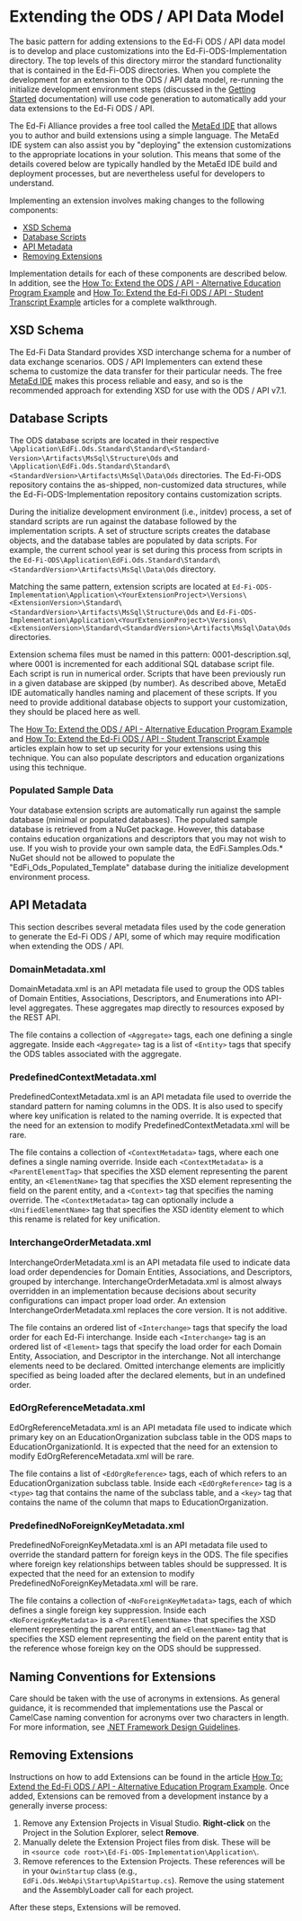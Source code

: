# Extending the ODS / API Data Model

The basic pattern for adding extensions to the Ed-Fi ODS / API data model is to
develop and place customizations into the Ed-Fi-ODS-Implementation directory.
The top levels of this directory mirror the standard functionality that is
contained in the Ed-Fi-ODS directories. When you complete the development for an
extension to the ODS / API data model, re-running the initialize development
environment steps (discussed in the [Getting
Started](../../getting-started/source-code-installation/readme.md) documentation)
will use code generation to automatically add your data extensions to the Ed-Fi
ODS / API.

The Ed-Fi Alliance provides a free tool called the [MetaEd IDE](https://edfi.atlassian.net/wiki/spaces/METAED20) that allows you to author and build extensions using a simple language. The
MetaEd IDE system can also assist you by "deploying" the extension customizations
to the appropriate locations in your solution. This means that some of the
details covered below are typically handled by the MetaEd IDE build and deployment
processes, but are nevertheless useful for developers to understand.

Implementing an extension involves making changes to the following components:

* [XSD Schema](#xsd-schema)
* [Database Scripts](#database-scripts)
* [API Metadata](#api-metadata)
* [Removing Extensions](#removing-extensions)

Implementation details for each of these components are described below. In
addition, see the [How To: Extend the ODS / API - Alternative Education Program
Example](../../how-to-guides/how-to-extend-the-ed-fi-ods-api-alternative-education-program-example.md) and [How
To: Extend the Ed-Fi ODS / API - Student Transcript
Example](../../how-to-guides/how-to-extend-the-ed-fi-ods-api-student-transcript-example.md) articles
for a complete walkthrough.

## XSD Schema

The Ed-Fi Data Standard provides XSD interchange schema for a number of data
exchange scenarios. ODS / API Implementers can extend these schema to customize the
data transfer for their particular needs. The free [MetaEd IDE](https://edfi.atlassian.net/wiki/spaces/METAED20) makes this process reliable and easy, and so is the recommended approach for
extending XSD for use with the ODS / API v7.1.

## Database Scripts

The ODS database scripts are located in their respective
`\Application\EdFi.Ods.Standard\Standard\<Standard-Version>\Artifacts\MsSql\Structure\Ods`
and
`\Application\EdFi.Ods.Standard\Standard\<StandardVersion>\Artifacts\MsSql\Data\Ods`
directories. The Ed-Fi-ODS repository contains the as-shipped, non-customized
data structures, while the Ed-Fi-ODS-Implementation repository contains
customization scripts.

During the initialize development environment (i.e., initdev) process, a set of
standard scripts are run against the database followed by the implementation
scripts. A set of structure scripts creates the database objects, and the
database tables are populated by data scripts. For example, the current school
year is set during this process from scripts in the
`Ed-Fi-ODS\Application\EdFi.Ods.Standard\Standard\<StandardVersion>\Artifacts\MsSql\Data\Ods`
directory.

Matching the same pattern, extension scripts are located
at `Ed-Fi-ODS-Implementation\Application\<YourExtensionProject>\Versions\<ExtensionVersion>\Standard\<StandardVersion>\Artifacts\MsSql\Structure\Ods`
and
`Ed-Fi-ODS-Implementation\Application\<YourExtensionProject>\Versions\<ExtensionVersion>\Standard\<StandardVersion>\Artifacts\MsSql\Data\Ods`
directories.

Extension schema files must be named in this pattern: 0001-description.sql,
where 0001 is incremented for each additional SQL database script file. Each
script is run in numerical order. Scripts that have been previously run in a
given database are skipped (by number). As described above, MetaEd IDE
automatically handles naming and placement of these scripts. If you need to
provide additional database objects to support your customization, they should
be placed here as well.

The [How To: Extend the ODS / API - Alternative Education Program
Example](../../how-to-guides/how-to-extend-the-ed-fi-ods-api-alternative-education-program-example.md)
and [How To: Extend the Ed-Fi ODS / API - Student Transcript
Example](../../how-to-guides/how-to-extend-the-ed-fi-ods-api-student-transcript-example.md)
articles explain how to set up security for your extensions using this
technique. You can also populate descriptors and education organizations using
this technique.

### Populated Sample Data

Your database extension scripts are automatically run against the sample database (minimal or populated databases). The populated sample database is retrieved from a NuGet package. However, this
database contains education organizations and descriptors that you may not wish
to use. If you wish to provide your own sample data, the EdFi.Samples.Ods.* NuGet should
not be allowed to populate the "EdFi_Ods_Populated_Template" database during
the initialize development environment process.

## API Metadata

This section describes several metadata files used by the code generation to
generate the Ed-Fi ODS / API, some of which may require modification when
extending the ODS / API.

### DomainMetadata.xml

DomainMetadata.xml is an API metadata file used to group the ODS tables of
Domain Entities, Associations, Descriptors, and Enumerations into API-level
aggregates. These aggregates map directly to resources exposed by the REST API.

The file contains a collection of `<Aggregate>` tags, each one defining a single
aggregate. Inside each `<Aggregate>` tag is a list of `<Entity>` tags that
specify the ODS tables associated with the aggregate.

### PredefinedContextMetadata.xml

PredefinedContextMetadata.xml is an API metadata file used to override the
standard pattern for naming columns in the ODS. It is also used to specify where
key unification is related to the naming override. It is expected that the need
for an extension to modify PredefinedContextMetadata.xml will be rare.

The file contains a collection of `<ContextMetadata>` tags, where each one
defines a single naming override. Inside each `<ContextMetadata>` is a
`<ParentElementTag>` that specifies the XSD element representing the parent
entity, an `<ElementName>` tag that specifies the XSD element representing the
field on the parent entity, and a `<Context>` tag that specifies the naming
override. The `<ContextMetadata>` tag can optionally include a
`<UnifiedElementName>` tag that specifies the XSD identity element to which this
rename is related for key unification.

### InterchangeOrderMetadata.xml

InterchangeOrderMetadata.xml is an API metadata file used to indicate data load
order dependencies for Domain Entities, Associations, and Descriptors, grouped
by interchange. InterchangeOrderMetadata.xml is almost always overridden in an
implementation because decisions about security configurations can impact proper
load order. An extension InterchangeOrderMetadata.xml replaces the core version.
It is not additive.

The file contains an ordered list of `<Interchange>` tags that specify the load
order for each Ed-Fi interchange. Inside each `<Interchange>` tag is an ordered
list of `<Element>` tags that specify the load order for each Domain Entity,
Association, and Descriptor in the interchange. Not all interchange elements
need to be declared. Omitted interchange elements are implicitly specified as
being loaded after the declared elements, but in an undefined order.

### EdOrgReferenceMetadata.xml

EdOrgReferenceMetadata.xml is an API metadata file used to indicate which
primary key on an EducationOrganization subclass table in the ODS maps to
EducationOrganizationId. It is expected that the need for an extension to modify
EdOrgReferenceMetadata.xml will be rare.

The file contains a list of `<EdOrgReference>` tags, each of which refers to an
EducationOrganization subclass table. Inside each `<EdOrgReference>` tag is a
`<type>` tag that contains the name of the subclass table, and a `<key>` tag
that contains the name of the column that maps to EducationOrganization.

### PredefinedNoForeignKeyMetadata.xml

PredefinedNoForeignKeyMetadata.xml is an API metadata file used to override the
standard pattern for foreign keys in the ODS. The file specifies where foreign
key relationships between tables should be suppressed. It is expected that the
need for an extension to modify PredefinedNoForeignKeyMetadata.xml will be rare.

The file contains a collection of `<NoForeignKeyMetadata>` tags, each of which
defines a single foreign key suppression. Inside each `<NoForeignKeyMetadata>`
is a `<ParentElementName>` that specifies the XSD element representing the
parent entity, and an `<ElementName>` tag that specifies the XSD element
representing the field on the parent entity that is the reference whose foreign
key on the ODS should be suppressed.

## Naming Conventions for Extensions

Care should be taken with the use of acronyms in extensions. As general
guidance, it is recommended that implementations use the Pascal or CamelCase
naming convention for acronyms over two characters in length. For more
information, see [.NET Framework Design
Guidelines](https://github.com/dotnet/runtime/blob/main/docs/coding-guidelines/framework-design-guidelines-digest.md).

## Removing Extensions

Instructions on how to add Extensions can be found in the article [How To:
Extend the Ed-Fi ODS / API - Alternative Education Program
Example](../../how-to-guides/how-to-extend-the-ed-fi-ods-api-alternative-education-program-example.md).
Once added, Extensions can be removed from a development instance by a generally
inverse process:

1. Remove any Extension Projects in Visual Studio. **Right-click** on the
   Project in the Solution Explorer, select **Remove**.
2. Manually delete the Extension Project files from disk. These will be
   in `<source code root>\Ed-Fi-ODS-Implementation\Application\`.
3. Remove references to the Extension Projects. These references will be in
   your `OwinStartup` class (e.g., `EdFi.Ods.WebApi\Startup\ApiStartup.cs`).
   Remove the using statement and the AssemblyLoader call for each project.

After these steps, Extensions will be removed.
